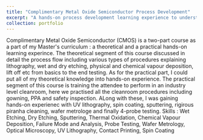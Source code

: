 ```yaml
---
title: "Complimentary Metal Oxide Semiconductor Process Development"
excerpt: "A hands-on process development learning experience to understand the stae-of-the art manufacturing methods such as photolithography, etching and sputtering <br/><img src='/images/cmos1.jpg'>"
collection: portfolio
---
```


Complimentary Metal Oxide Semiconductor (CMOS) is a two-part course as a part of my Master's curriculum : a theoretical and a practical hands-on learning experince. The theoretical segment of this course discussed in detail the process flow including various types of procedures explaining lithography, wet and dry etching, physical and chemical vapour deposition, lift off etc from basics to the end testing. As for the practical part, I could put all of my theoretical knowledge into hands-on experience. The practical segment of this course is training the attendee to perform in an industry level cleanroom, here we practised all the cleanroom procedures including gowning, PPA and safety inspection. ALong with these, I was gaining hands-on experienec with UV lithography, spin coating, sputtering, rigirous piranha cleaning, wafer metrologe and finally 4-probe testing. 
Skills : Wet Etching, Dry Etching, Sputtering, Thermal Oxidation, Chemical Vapour Deposition, Failure Mode and Analysis, Probe Testing, Wafer Metrology, Optical Microscopy, UV Lithography, Contact Printing, Spin Coating

